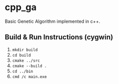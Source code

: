 # cpp_ga
Basic Genetic Algorithm implemented in c++.

## Build & Run Instructions (cygwin)

1. ```mkdir build```
2. ```cd build```
3. ```cmake ../src```
4. ```cmake --build .```
5. ```cd ../bin```
6. ```cmd /c main.exe```
